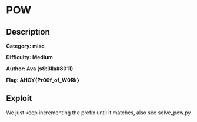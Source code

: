 # POW

## Description 

**Category: misc** 

**Difficulty: Medium**

**Author: Ava (sSt3lla#8011)** 

**Flag: AHOY{Pr00f_of_W0Rk}**

## Exploit
We just keep incrementing the prefix until it matches, also see solve_pow.py